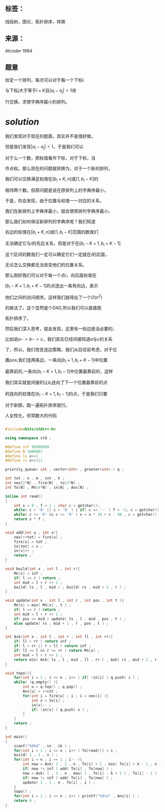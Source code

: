 ## 标签：

线段树，图论，拓扑排序，转换

## 来源：

$Atcoder \ 1984$

## 题意

给定一个排列，每次可以对于每一个下标$i$.

与下标$j$大于等于$i+K$且$|a_i-a_j|=1$进

行交换。求使字典序最小的排列。

# $solution$

我们发现对于现在的题面，其实并不是很好做，

但是我们发现$|a_i-a_j|=1$，于是我们可以

对于么一个数，把权值看作下标，对于下标，当

作点权。那么现在的问题就转换为，对于一个新的排列，

我们可以交换满足权值在$[b_i+K,n]$或$[1,b_i-K]$的

相邻两个数。但原问题是说在原排列上的字典序最小，

于是，你会发现，由于位置与权值一一对应的关系，

我们在新排列上字典序最小，就会使原排列字典序最小。

那么我们如何保证新排列的字典序呢？我们知道

右边的权值在$[b_i+K,n]$或$[1,b_i-K]$范围的数我们

无法确定它与$i$的先后关系，但是对于在$[b_i-K+1,b_i+K-1]$

这个区间的数我们一定可以确定它们一定就在$i$的后面，

无论怎么交换都无法改变他们的位置关系。

那么刚好我们可以对于每一个点$i$，向后面权值在

$[b_i-K+1,b_i+K-1]$的点连出一条有向边，表示

他们之间的访问顺序。这样我们就得出了一个$O(n^2)$

的做法了。这个显然是个$DAG$,所以我们可以直接跑

拓扑排序了。

然后我们深入思考，就会发现，这里有一些边是没必要的，

比如说$a->b->c$，我们其实已经间接知道$a$与$c$的关系

了，所以，我们改变连边策略，我们从后往前考虑，对于位

置$pos$,我们连两条边，一条向$[b_i+1,b_i+K-1]$中位置

最靠前的,一条向$[b_i-K+1,b_i-1]$中位置最靠前的，这样

我们其实就是间接的让$b_i$连向了下一个位置最靠前的点

的连向的权值在$[b_i-K+1,b_i-1]$的点，于是我们只要

对于新图，跑一遍拓扑排序就行。

人女性化，但常数大的代码

```cpp

#include<bits/stdc++.h>

using namespace std ;

#define inf 99999999
#define N 1000007
#define ls x<<1
#define rs x<<1|1

priority_queue< int , vector<int> , greater<int> > q ;

int tot , n , m , cnt , k ;
int nex[2*N] , fire[N] , to[2*N] ;
int To[N] , Mn[4*N] , in[N] , Ans[N] ;

inline int read()
{
    int x = 0 , f = 1 ; char c = getchar();
    while( c < '0' || c > '9' ) { if( c == '-' ) f = -1; c = getchar() ; }
    while( c >= '0' && c <= '9' ) x = x * 10 + c - 48 , c = getchar() ;
    return x * f ;
}

void add(int u , int v){
    nex[++tot] = fire[u] ;
    fire[u] = tot ;
    to[tot] = v ;
    in[v]++ ;
    return ;
}

void build(int x , int l , int r){
    Mn[x] = inf ;
    if( l == r ) return ;
    int mid = l + r >> 1 ;
    build( ls , l , mid ) ; build( rs , mid + 1 , r ) ;
}

void update(int x , int l , int r , int pos , int t ){
    Mn[x] = min( Mn[x] , t ) ;
    if( l == r ) return ;
    int mid = l + r >> 1 ;
    if( pos <= mid ) update( ls , l , mid , pos , t ) ;
    else update( rs , mid + 1 , r , pos , t ) ;
}

int Ask(int x , int l , int r , int ll , int rr){
    if( ll > rr ) return inf ;
    if( l > rr || r < ll ) return inf ;
    if( ll <= l && r <= rr ) return Mn[x] ;
    int mid = l + r >> 1 ;
    return min( Ask( ls , l , mid , ll , rr ) , Ask( rs , mid + 1 , r , ll , rr ) ) ;
}

void topo(){
    for(int i = 1 ; i <= n ; i++ ) if( !in[i] ) q.push( i ) ;
    while( !q.empty() ){
        int u = q.top() ; q.pop() ;
        Ans[u] = ++cnt ;
        for(int i = fire[u] ; i ; i = nex[i] ){
            int v = to[i] ;
            in[v]-- ;
            if( !in[v] ) q.push( v ) ;
        }
    }
    return ;
}

int main()
{
    scanf("%d%d" , &n , &k ) ;
    for(int i = 1 ; i <= n ; i++ ) To[read()] = i ;
    build( 1 , 1 , n ) ;
    for(int i = n ; i >= 1 ; i-- ){
        int now = Ask( 1 , 1 , n , To[i] + 1 , min( To[i] + k - 1 , n ) ) ;
        if( now != inf ) add( To[i] , To[now] ) ;
        now = Ask( 1 , 1 , n , max( 1 , To[i] - k + 1 ) , To[i] - 1 ) ;
        if( now != inf ) add( To[i] , To[now] ) ;
        update( 1 , 1 , n , To[i] , i ) ;
    }
    topo() ;
    for(int i = 1 ; i <= n ; i++ ) printf("%d\n" , Ans[i] ) ;
    return 0 ;
}

```